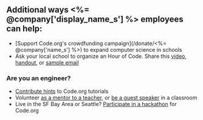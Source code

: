 ## Additional ways <%= @company['display_name_s'] %> employees can help:
  - [Support Code.org's crowdfunding campaign](/donate/<%= @company['name_s'] %>) to expand computer science in schools
  - Ask your local school to organize an Hour of Code. Share this [video](http://hourofcode.com), [handout](http://hourofcode.com/us/resources#handouts), or [sample email](http://hourofcode.com/us/resources#sample-emails)

  
### Are you an engineer?
  - [Contribute hints](/hints) to Code.org tutorials
  - Volunteer [as a mentor to a teacher](http://code.org/volunteer/engineer), or [be a guest speaker](http://education.skype.com/csgsapplication/) in a classroom
  - Live in the SF Bay Area or Seattle? [Participate in a hackathon](https://docs.google.com/a/code.org/forms/d/1z5_osyAOPDik5s2x5Y2EfO5oZ8LS-xml_n6d6wuLcEs/viewform)  for Code.org
